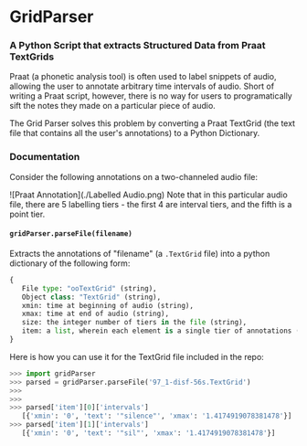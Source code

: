 # GridParser
### A Python Script that extracts Structured Data from Praat TextGrids

Praat (a phonetic analysis tool) is often used to label snippets of audio, allowing the user to annotate arbitrary time intervals of audio. Short of writing a Praat script, however, there is no way for users to programatically sift the notes they made on a particular piece of audio. 

The Grid Parser solves this problem by converting a Praat TextGrid (the text file that contains all the user's annotations) to a Python Dictionary. 

### Documentation
Consider the following annotations on a two-channeled audio file:

![Praat Annotation](./Labelled Audio.png)
Note that in this particular audio file, there are 5 labelling tiers - the first 4 are interval tiers, and the fifth is a point tier. 

#### `gridParser.parseFile(filename)`
Extracts the annotations of "filename" (a `.TextGrid` file) into a python dictionary of the following form:
```python
{
   File type: "ooTextGrid" (string),
   Object class: "TextGrid" (string),
   xmin: time at beginning of audio (string),
   xmax: time at end of audio (string),
   size: the integer number of tiers in the file (string),
   item: a list, wherein each element is a single tier of annotations (list)
}
``` 

Here is how you can use it for the TextGrid file included in the repo:

```python
>>> import gridParser
>>> parsed = gridParser.parseFile('97_1-disf-56s.TextGrid')
>>>
>>>
>>> parsed['item'][0]['intervals']
   [{'xmin': '0', 'text': '"silence"', 'xmax': '1.4174919078381478'}]
>>> parsed['item'][1]['intervals']
   [{'xmin': '0', 'text': '"sil"', 'xmax': '1.4174919078381478'}]
```


   
   







